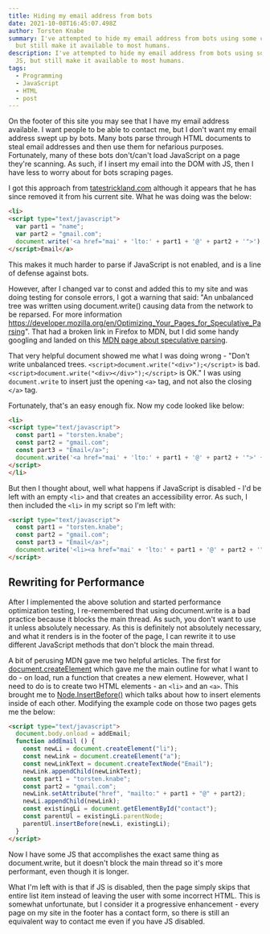 ```yaml
---
title: Hiding my email address from bots
date: 2021-10-08T16:45:07.498Z
author: Torsten Knabe
summary: I've attempted to hide my email address from bots using some clever JS,
  but still make it available to most humans.
description: I've attempted to hide my email address from bots using some clever
  JS, but still make it available to most humans.
tags:
  - Programming
  - JavaScript
  - HTML
  - post
---
```

On the footer of this site you may see that I have my email address available. I want people to be able to contact me, but I don't want my email address swept up by bots. Many bots parse through HTML documents to steal email addresses and then use them for nefarious purposes. Fortunately, many of these bots don't/can't load JavaScript on a page they're scanning. As such, if I insert my email into the DOM with JS, then I have less to worry about for bots scraping pages.

I got this approach from [tatestrickland.com](https://tatestrickland.com) although it appears that he has since removed it from his current site. What he was doing was the below:

```html
<li>
<script type="text/javascript">
  var part1 = "name";
  var part2 = "gmail.com";
  document.write('<a href="mai' + 'lto:' + part1 + '@' + part2 + '">');
</script>Email</a>
```

This makes it much harder to parse if JavaScript is not enabled, and is a line of defense against bots.

However, after I changed var to const and added this to my site and was doing testing for console errors, I got a warning that said: "An unbalanced tree was written using document.write() causing data from the network to be reparsed. For more information <https://developer.mozilla.org/en/Optimizing_Your_Pages_for_Speculative_Parsing>". That had a broken link in Firefox to MDN, but I did some handy googling and landed on this [MDN page about speculative parsing](https://developer.mozilla.org/en-US/docs/Glossary/speculative_parsing).

That very helpful document showed me what I was doing wrong - "Don't write unbalanced trees. `<script>document.write("<div>");</script>` is bad. `<script>document.write("<div></div>");</script>` is OK." I was using `document.write` to insert just the opening `<a>` tag, and not also the closing `</a>` tag.

Fortunately, that's an easy enough fix. Now my code looked like below:

```html
<li>
<script type="text/javascript">
  const part1 = "torsten.knabe";
  const part2 = "gmail.com";
  const part3 = "Email</a>";
  document.write('<a href="mai' + 'lto:' + part1 + '@' + part2 + '">' + part3');
</script>
</li>
```

But then I thought about, well what happens if JavaScript is disabled - I'd be left with an empty `<li>` and that creates an accessibility error. As such, I then included the `<li>` in my script so I'm left with:

```html
<script type="text/javascript">
  const part1 = "torsten.knabe";
  const part2 = "gmail.com";
  const part3 = "Email</a>";
  document.write('<li><a href="mai' + 'lto:' + part1 + '@' + part2 + '">' + part3 + '</li>');
</script>
```

## Rewriting for Performance

After I implemented the above solution and started performance optimization testing, I re-remembered that using document.write is a bad practice because it blocks the main thread. As such, you don't want to use it unless absolutely necessary. As this is definitely not absolutely necessary, and what it renders is in the footer of the page, I can rewrite it to use different JavaScript methods that don't block the main thread.

A bit of perusing MDN gave me two helpful articles. The first for [document.createElement](https://developer.mozilla.org/en-US/docs/Web/API/Document/createElement) which gave me the main outline for what I want to do - on load, run a function that creates a new element. However, what I need to do is to create two HTML elements - an `<li>` and an `<a>`. This brought me to [Node.InsertBefore()](https://developer.mozilla.org/en-US/docs/Web/API/Node/insertBefore) which talks about how to insert elements inside of each other. Modifying the example code on those two pages gets me the below:

```html
<script type="text/javascript">
  document.body.onload = addEmail;
  function addEmail () {
    const newLi = document.createElement("li");
    const newLink = document.createElement("a");
    const newLinkText = document.createTextNode("Email");
    newLink.appendChild(newLinkText);
    const part1 = "torsten.knabe";
    const part2 = "gmail.com";
    newLink.setAttribute("href", "mailto:" + part1 + "@" + part2);
    newLi.appendChild(newLink);
    const existingLi = document.getElementById("contact");
    const parentUl = existingLi.parentNode;
    parentUl.insertBefore(newLi, existingLi);
  }
</script>
```

Now I have some JS that accomplishes the exact same thing as document.write, but it doesn't block the main thread so it's more performant, even though it is longer.

What I'm left with is that if JS is disabled, then the page simply skips that entire list item instead of leaving the user with some incorrect HTML. This is somewhat unfortunate, but I consider it a progressive enhancement - every page on my site in the footer has a contact form, so there is still an equivalent way to contact me even if you have JS disabled.